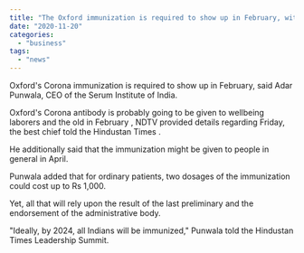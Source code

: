```yaml
---
title: "The Oxford immunization is required to show up in February, with two dosages costing Rs 100"
date: "2020-11-20"
categories: 
  - "business"
tags: 
  - "news"
---
```


Oxford's Corona immunization is required to show up in February, said Adar Punwala, CEO of the Serum Institute of India.

Oxford's Corona antibody is probably going to be given to wellbeing laborers and the old in February , NDTV provided details regarding Friday, the best chief told the Hindustan Times .

He additionally said that the immunization might be given to people in general in April.

Punwala added that for ordinary patients, two dosages of the immunization could cost up to Rs 1,000.

Yet, all that will rely upon the result of the last preliminary and the endorsement of the administrative body.

"Ideally, by 2024, all Indians will be immunized," Punwala told the Hindustan Times Leadership Summit.
